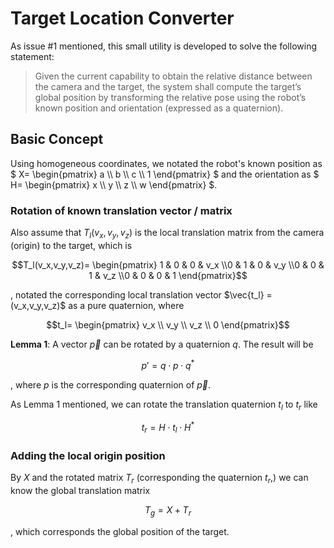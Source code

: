 # Target Location Converter

As issue #1 mentioned, this small utility is developed to solve the following statement:

> Given the current capability to obtain the relative distance between the camera and the target, the system shall compute the target’s global position by transforming the relative pose using the robot’s known position and orientation (expressed as a quaternion).

## Basic Concept

Using homogeneous coordinates, we notated the robot's known position as $`
X= \begin{pmatrix}
a \\
b \\
c \\
1
\end{pmatrix}
`$
and the orientation as $`
H= \begin{pmatrix}
x \\
y \\
z \\
w
\end{pmatrix}
`$. 

### Rotation of known translation vector / matrix
Also assume that $`T_l(v_x,v_y,v_z)`$ is the local translation matrix from the camera (origin) to the target, which is<br/>
```math
T_l(v_x,v_y,v_z)= \begin{pmatrix} 1 & 0 & 0 & v_x \\0 & 1 & 0 & v_y \\0 & 0 & 1 & v_z \\0 & 0 & 0 & 1 \end{pmatrix}
```
, notated the corresponding local translation vector $\vec{t_l} = (v_x,v_y,v_z)$ as a pure quaternion, where </br>
```math
t_l=
\begin{pmatrix}
v_x \\
v_y \\
v_z \\
0
\end{pmatrix}
```

**Lemma 1**: A vector $\vec{p}$ can be rotated by a quaternion $q$. The result will be
```math
p'= q \cdot p \cdot q^*
```
, where $p$ is the corresponding quaternion of $\vec{p}$.

As Lemma 1 mentioned, we can rotate the translation quaternion $t_l$ to $t_r$ like <br/>
```math
t_r=H \cdot t_l \cdot H^* 
```

### Adding the local origin position

By $X$ and the rotated matrix $T_r$ (corresponding the quaternion $t_r$,) we can know the global translation matrix<br/>
```math
T_g = X + T_r
```
, which corresponds the global position of the target.